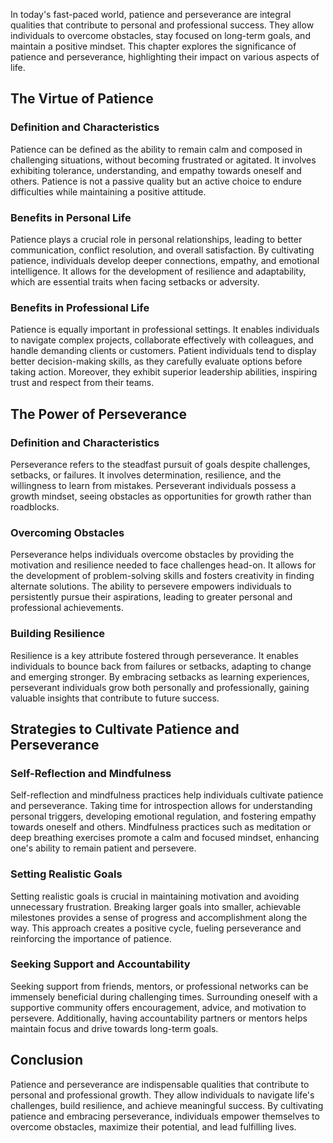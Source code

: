 
In today's fast-paced world, patience and perseverance are integral qualities that contribute to personal and professional success. They allow individuals to overcome obstacles, stay focused on long-term goals, and maintain a positive mindset. This chapter explores the significance of patience and perseverance, highlighting their impact on various aspects of life.

The Virtue of Patience
----------------------

### Definition and Characteristics

Patience can be defined as the ability to remain calm and composed in challenging situations, without becoming frustrated or agitated. It involves exhibiting tolerance, understanding, and empathy towards oneself and others. Patience is not a passive quality but an active choice to endure difficulties while maintaining a positive attitude.

### Benefits in Personal Life

Patience plays a crucial role in personal relationships, leading to better communication, conflict resolution, and overall satisfaction. By cultivating patience, individuals develop deeper connections, empathy, and emotional intelligence. It allows for the development of resilience and adaptability, which are essential traits when facing setbacks or adversity.

### Benefits in Professional Life

Patience is equally important in professional settings. It enables individuals to navigate complex projects, collaborate effectively with colleagues, and handle demanding clients or customers. Patient individuals tend to display better decision-making skills, as they carefully evaluate options before taking action. Moreover, they exhibit superior leadership abilities, inspiring trust and respect from their teams.

The Power of Perseverance
-------------------------

### Definition and Characteristics

Perseverance refers to the steadfast pursuit of goals despite challenges, setbacks, or failures. It involves determination, resilience, and the willingness to learn from mistakes. Perseverant individuals possess a growth mindset, seeing obstacles as opportunities for growth rather than roadblocks.

### Overcoming Obstacles

Perseverance helps individuals overcome obstacles by providing the motivation and resilience needed to face challenges head-on. It allows for the development of problem-solving skills and fosters creativity in finding alternate solutions. The ability to persevere empowers individuals to persistently pursue their aspirations, leading to greater personal and professional achievements.

### Building Resilience

Resilience is a key attribute fostered through perseverance. It enables individuals to bounce back from failures or setbacks, adapting to change and emerging stronger. By embracing setbacks as learning experiences, perseverant individuals grow both personally and professionally, gaining valuable insights that contribute to future success.

Strategies to Cultivate Patience and Perseverance
-------------------------------------------------

### Self-Reflection and Mindfulness

Self-reflection and mindfulness practices help individuals cultivate patience and perseverance. Taking time for introspection allows for understanding personal triggers, developing emotional regulation, and fostering empathy towards oneself and others. Mindfulness practices such as meditation or deep breathing exercises promote a calm and focused mindset, enhancing one's ability to remain patient and persevere.

### Setting Realistic Goals

Setting realistic goals is crucial in maintaining motivation and avoiding unnecessary frustration. Breaking larger goals into smaller, achievable milestones provides a sense of progress and accomplishment along the way. This approach creates a positive cycle, fueling perseverance and reinforcing the importance of patience.

### Seeking Support and Accountability

Seeking support from friends, mentors, or professional networks can be immensely beneficial during challenging times. Surrounding oneself with a supportive community offers encouragement, advice, and motivation to persevere. Additionally, having accountability partners or mentors helps maintain focus and drive towards long-term goals.

Conclusion
----------

Patience and perseverance are indispensable qualities that contribute to personal and professional growth. They allow individuals to navigate life's challenges, build resilience, and achieve meaningful success. By cultivating patience and embracing perseverance, individuals empower themselves to overcome obstacles, maximize their potential, and lead fulfilling lives.
